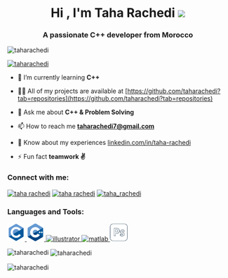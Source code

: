 <h1 align="center"><b>Hi , I'm Taha Rachedi </b><img src="https://media.giphy.com/media/hvRJCLFzcasrR4ia7z/giphy.gif" width="35"></h1>

<h3 align="center">A passionate C++ developer from Morocco</h3>

<p align="left"> <img src="https://komarev.com/ghpvc/?username=taharachedi&label=Profile%20views&color=0e75b6&style=flat" alt="taharachedi" /> </p>

<p align="left"> <a href="https://github.com/ryo-ma/github-profile-trophy"><img src="https://github-profile-trophy.vercel.app/?username=taharachedi" alt="taharachedi" /></a> </p>

- 🌱 I’m currently learning **C++**

- 👨‍💻 All of my projects are available at [https://github.com/taharachedi?tab=repositories](https://github.com/taharachedi?tab=repositories)

- 💬 Ask me about **C++ & Problem Solving**

- 📫 How to reach me **taharachedi7@gmail.com**

- 📄 Know about my experiences [linkedin.com/in/taha-rachedi](linkedin.com/in/taha-rachedi)

- ⚡ Fun fact **teamwork ✌️**

<h3 align="left">Connect with me:</h3>
<p align="left">
<a href="https://linkedin.com/in/taha rachedi" target="blank"><img align="center" src="https://raw.githubusercontent.com/rahuldkjain/github-profile-readme-generator/master/src/images/icons/Social/linked-in-alt.svg" alt="taha rachedi" height="30" width="40" /></a>
<a href="https://fb.com/taha rachedi" target="blank"><img align="center" src="https://raw.githubusercontent.com/rahuldkjain/github-profile-readme-generator/master/src/images/icons/Social/facebook.svg" alt="taha rachedi" height="30" width="40" /></a>
<a href="https://instagram.com/taha_rachedi" target="blank"><img align="center" src="https://raw.githubusercontent.com/rahuldkjain/github-profile-readme-generator/master/src/images/icons/Social/instagram.svg" alt="taha_rachedi" height="30" width="40" /></a>
</p>

<h3 align="left">Languages and Tools:</h3>
<p align="left"> <a href="https://www.cprogramming.com/" target="_blank" rel="noreferrer"> <img src="https://raw.githubusercontent.com/devicons/devicon/master/icons/c/c-original.svg" alt="c" width="40" height="40"/> </a> <a href="https://www.w3schools.com/cpp/" target="_blank" rel="noreferrer"> <img src="https://raw.githubusercontent.com/devicons/devicon/master/icons/cplusplus/cplusplus-original.svg" alt="cplusplus" width="40" height="40"/> </a> <a href="https://www.adobe.com/in/products/illustrator.html" target="_blank" rel="noreferrer"> <img src="https://www.vectorlogo.zone/logos/adobe_illustrator/adobe_illustrator-icon.svg" alt="illustrator" width="40" height="40"/> </a> <a href="https://www.mathworks.com/" target="_blank" rel="noreferrer"> <img src="https://upload.wikimedia.org/wikipedia/commons/2/21/Matlab_Logo.png" alt="matlab" width="40" height="40"/> </a> <a href="https://www.photoshop.com/en" target="_blank" rel="noreferrer"> <img src="https://raw.githubusercontent.com/devicons/devicon/master/icons/photoshop/photoshop-line.svg" alt="photoshop" width="40" height="40"/> </a> </p>

<p><img align="left" src="https://github-readme-stats.vercel.app/api/top-langs?username=taharachedi&show_icons=true&locale=en&layout=compact" alt="taharachedi" /></p>

<p>&nbsp;<img align="center" src="https://github-readme-stats.vercel.app/api?username=taharachedi&show_icons=true&locale=en" alt="taharachedi" /></p>

<p><img align="center" src="https://github-readme-streak-stats.herokuapp.com/?user=taharachedi&" alt="taharachedi" /></p>
